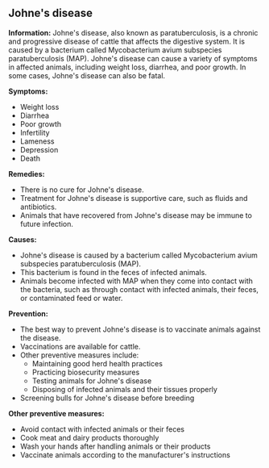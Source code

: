 ## Johne's disease

**Information:** Johne's disease, also known as paratuberculosis, is a chronic and progressive disease of cattle that affects the digestive system. It is caused by a bacterium called Mycobacterium avium subspecies paratuberculosis (MAP). Johne's disease can cause a variety of symptoms in affected animals, including weight loss, diarrhea, and poor growth. In some cases, Johne's disease can also be fatal.

**Symptoms:**

* Weight loss
* Diarrhea
* Poor growth
* Infertility
* Lameness
* Depression
* Death

**Remedies:**

* There is no cure for Johne's disease.
* Treatment for Johne's disease is supportive care, such as fluids and antibiotics.
* Animals that have recovered from Johne's disease may be immune to future infection.

**Causes:**

* Johne's disease is caused by a bacterium called Mycobacterium avium subspecies paratuberculosis (MAP).
* This bacterium is found in the feces of infected animals.
* Animals become infected with MAP when they come into contact with the bacteria, such as through contact with infected animals, their feces, or contaminated feed or water.

**Prevention:**

* The best way to prevent Johne's disease is to vaccinate animals against the disease.
* Vaccinations are available for cattle.
* Other preventive measures include:
    * Maintaining good herd health practices
    * Practicing biosecurity measures
    * Testing animals for Johne's disease
    * Disposing of infected animals and their tissues properly
* Screening bulls for Johne's disease before breeding

**Other preventive measures:**

* Avoid contact with infected animals or their feces
* Cook meat and dairy products thoroughly
* Wash your hands after handling animals or their products
* Vaccinate animals according to the manufacturer's instructions
